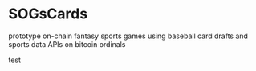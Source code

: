 # SOGsCards
prototype on-chain fantasy sports games using baseball card drafts and sports data APIs on bitcoin ordinals

test